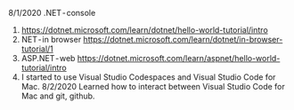 8/1/2020
.NET - console

1. https://dotnet.microsoft.com/learn/dotnet/hello-world-tutorial/intro
2. NET - in browser
https://dotnet.microsoft.com/learn/dotnet/in-browser-tutorial/1
3. ASP.NET - web
https://dotnet.microsoft.com/learn/aspnet/hello-world-tutorial/intro
4. I started to use Visual Studio Codespaces and Visual Studio Code for Mac.
8/2/2020
Learned how to interact between Visual Studio Code for Mac and git, github.
